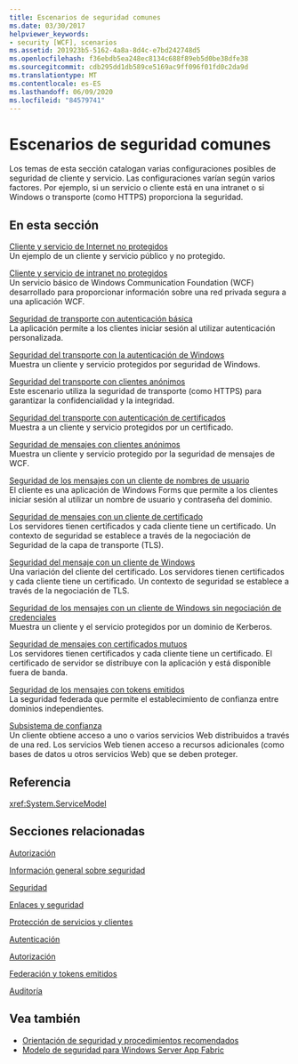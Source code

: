 ```yaml
---
title: Escenarios de seguridad comunes
ms.date: 03/30/2017
helpviewer_keywords:
- security [WCF], scenarios
ms.assetid: 201923b5-5162-4a8a-8d4c-e7bd242748d5
ms.openlocfilehash: f36ebdb5ea248ec8134c688f89eb5d0be38dfe38
ms.sourcegitcommit: cdb295dd1db589ce5169ac9ff096f01fd0c2da9d
ms.translationtype: MT
ms.contentlocale: es-ES
ms.lasthandoff: 06/09/2020
ms.locfileid: "84579741"
---
```

# <a name="common-security-scenarios"></a>Escenarios de seguridad comunes
Los temas de esta sección catalogan varias configuraciones posibles de seguridad de cliente y servicio. Las configuraciones varían según varios factores. Por ejemplo, si un servicio o cliente está en una intranet o si Windows o transporte (como HTTPS) proporciona la seguridad.  
  
## <a name="in-this-section"></a>En esta sección  
 [Cliente y servicio de Internet no protegidos](internet-unsecured-client-and-service.md)  
 Un ejemplo de un cliente y servicio público y no protegido.  
  
 [Cliente y servicio de intranet no protegidos](intranet-unsecured-client-and-service.md)  
 Un servicio básico de Windows Communication Foundation (WCF) desarrollado para proporcionar información sobre una red privada segura a una aplicación WCF.  
  
 [Seguridad de transporte con autenticación básica](transport-security-with-basic-authentication.md)  
 La aplicación permite a los clientes iniciar sesión al utilizar autenticación personalizada.  
  
 [Seguridad del transporte con la autenticación de Windows](transport-security-with-windows-authentication.md)  
 Muestra un cliente y servicio protegidos por seguridad de Windows.  
  
 [Seguridad del transporte con clientes anónimos](transport-security-with-an-anonymous-client.md)  
 Este escenario utiliza la seguridad de transporte (como HTTPS) para garantizar la confidencialidad y la integridad.  
  
 [Seguridad del transporte con autenticación de certificados](transport-security-with-certificate-authentication.md)  
 Muestra a un cliente y servicio protegidos por un certificado.  
  
 [Seguridad de mensajes con clientes anónimos](message-security-with-an-anonymous-client.md)  
 Muestra un cliente y servicio protegido por la seguridad de mensajes de WCF.  
  
 [Seguridad de los mensajes con un cliente de nombres de usuario](message-security-with-a-user-name-client.md)  
 El cliente es una aplicación de Windows Forms que permite a los clientes iniciar sesión al utilizar un nombre de usuario y contraseña del dominio.  
  
 [Seguridad de mensajes con un cliente de certificado](message-security-with-a-certificate-client.md)  
 Los servidores tienen certificados y cada cliente tiene un certificado. Un contexto de seguridad se establece a través de la negociación de Seguridad de la capa de transporte (TLS).  
  
 [Seguridad del mensaje con un cliente de Windows](message-security-with-a-windows-client.md)  
 Una variación del cliente del certificado. Los servidores tienen certificados y cada cliente tiene un certificado. Un contexto de seguridad se establece a través de la negociación de TLS.  
  
 [Seguridad de los mensajes con un cliente de Windows sin negociación de credenciales](message-security-with-a-windows-client-without-credential-negotiation.md)  
 Muestra un cliente y el servicio protegidos por un dominio de Kerberos.  
  
 [Seguridad de mensajes con certificados mutuos](message-security-with-mutual-certificates.md)  
 Los servidores tienen certificados y cada cliente tiene un certificado. El certificado de servidor se distribuye con la aplicación y está disponible fuera de banda.  
  
 [Seguridad de los mensajes con tokens emitidos](message-security-with-issued-tokens.md)  
 La seguridad federada que permite el establecimiento de confianza entre dominios independientes.  
  
 [Subsistema de confianza](trusted-subsystem.md)  
 Un cliente obtiene acceso a uno o varios servicios Web distribuidos a través de una red. Los servicios Web tienen acceso a recursos adicionales (como bases de datos u otros servicios Web) que se deben proteger.  
  
## <a name="reference"></a>Referencia  
 <xref:System.ServiceModel>  
  
## <a name="related-sections"></a>Secciones relacionadas  
 [Autorización](authorization-in-wcf.md)  
  
 [Información general sobre seguridad](security-overview.md)  
  
 [Seguridad](security.md)  
  
 [Enlaces y seguridad](bindings-and-security.md)  
  
 [Protección de servicios y clientes](securing-services-and-clients.md)  
  
 [Autenticación](authentication-in-wcf.md)  
  
 [Autorización](authorization-in-wcf.md)  
  
 [Federación y tokens emitidos](federation-and-issued-tokens.md)  
  
 [Auditoría](auditing-security-events.md)  
  
## <a name="see-also"></a>Vea también

- [Orientación de seguridad y procedimientos recomendados](security-guidance-and-best-practices.md)
- [Modelo de seguridad para Windows Server App Fabric](https://docs.microsoft.com/previous-versions/appfabric/ee677202(v=azure.10))
